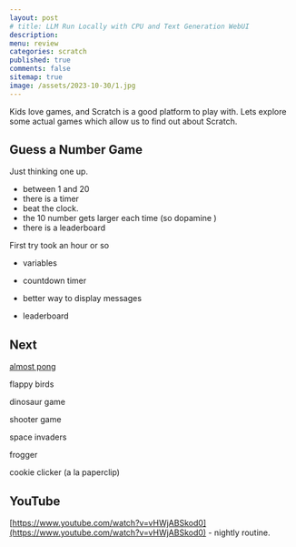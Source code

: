 ```yaml
---
layout: post
# title: LLM Run Locally with CPU and Text Generation WebUI 
description: 
menu: review
categories: scratch 
published: true 
comments: false     
sitemap: true
image: /assets/2023-10-30/1.jpg
---
```


<!-- [![alt text](/assets/2023-10-10/3.jpg "email"){:width="600px"}](/assets/2023-10-10/3.jpg) -->
<!-- [![alt text](/assets/2023-10-30/1.jpg "email")](/assets/2023-10-30/1.jpg) -->

Kids love games, and Scratch is a good platform to play with. Lets explore some actual games which allow us to find out about Scratch.


## Guess a Number Game

Just thinking one up.

- between 1 and 20
- there is a timer
- beat the clock.
- the 10 number gets larger each time (so dopamine  )
- there is a leaderboard    

First try took an hour or so

- variables





- countdown timer
- better way to display messages
- leaderboard

## Next 

[almost pong](https://www.lessmilk.com/almost-pong/)

flappy birds

dinosaur game
 
shooter game

space invaders

frogger

cookie clicker (a la paperclip)


## YouTube

[https://www.youtube.com/watch?v=vHWjABSkod0](https://www.youtube.com/watch?v=vHWjABSkod0) - nightly routine.


